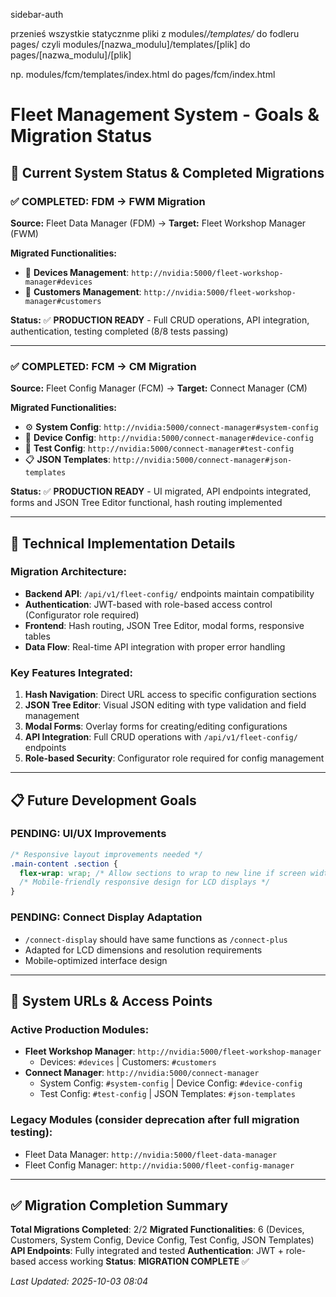 sidebar-auth

przenieś wszystkie statycznme pliki z modules/*/templates/* do fodleru pages/
czyli  modules/[nazwa_modulu]/templates/[plik]
do pages/[nazwa_modulu]/[plik]

np.
modules/fcm/templates/index.html
do
pages/fcm/index.html

# Fleet Management System - Goals & Migration Status

## 🎯 Current System Status & Completed Migrations

### ✅ **COMPLETED: FDM → FWM Migration** 
**Source:** Fleet Data Manager (FDM) → **Target:** Fleet Workshop Manager (FWM)

**Migrated Functionalities:**
- 📱 **Devices Management**: `http://nvidia:5000/fleet-workshop-manager#devices`
- 🏢 **Customers Management**: `http://nvidia:5000/fleet-workshop-manager#customers`

**Status:** ✅ **PRODUCTION READY** - Full CRUD operations, API integration, authentication, testing completed (8/8 tests passing)

---

### ✅ **COMPLETED: FCM → CM Migration**
**Source:** Fleet Config Manager (FCM) → **Target:** Connect Manager (CM)

**Migrated Functionalities:**
- ⚙️ **System Config**: `http://nvidia:5000/connect-manager#system-config`
- 📱 **Device Config**: `http://nvidia:5000/connect-manager#device-config` 
- 🧪 **Test Config**: `http://nvidia:5000/connect-manager#test-config`
- 📋 **JSON Templates**: `http://nvidia:5000/connect-manager#json-templates`

**Status:** ✅ **PRODUCTION READY** - UI migrated, API endpoints integrated, forms and JSON Tree Editor functional, hash routing implemented

---

## 🔧 Technical Implementation Details

### **Migration Architecture:**
- **Backend API**: `/api/v1/fleet-config/` endpoints maintain compatibility
- **Authentication**: JWT-based with role-based access control (Configurator role required)
- **Frontend**: Hash routing, JSON Tree Editor, modal forms, responsive tables
- **Data Flow**: Real-time API integration with proper error handling

### **Key Features Integrated:**
1. **Hash Navigation**: Direct URL access to specific configuration sections
2. **JSON Tree Editor**: Visual JSON editing with type validation and field management
3. **Modal Forms**: Overlay forms for creating/editing configurations
4. **API Integration**: Full CRUD operations with `/api/v1/fleet-config/` endpoints
5. **Role-based Security**: Configurator role required for config management

---

## 📋 Future Development Goals

### **PENDING: UI/UX Improvements**
```css
/* Responsive layout improvements needed */
.main-content .section {
  flex-wrap: wrap; /* Allow sections to wrap to new line if screen width limited */
  /* Mobile-friendly responsive design for LCD displays */
}
```

### **PENDING: Connect Display Adaptation**
- `/connect-display` should have same functions as `/connect-plus`
- Adapted for LCD dimensions and resolution requirements
- Mobile-optimized interface design

---

## 🚀 System URLs & Access Points

### **Active Production Modules:**
- **Fleet Workshop Manager**: `http://nvidia:5000/fleet-workshop-manager`
  - Devices: `#devices` | Customers: `#customers`
- **Connect Manager**: `http://nvidia:5000/connect-manager`  
  - System Config: `#system-config` | Device Config: `#device-config`
  - Test Config: `#test-config` | JSON Templates: `#json-templates`

### **Legacy Modules** (consider deprecation after full migration testing):
- Fleet Data Manager: `http://nvidia:5000/fleet-data-manager`
- Fleet Config Manager: `http://nvidia:5000/fleet-config-manager`

---

## ✅ Migration Completion Summary

**Total Migrations Completed**: 2/2
**Migrated Functionalities**: 6 (Devices, Customers, System Config, Device Config, Test Config, JSON Templates)  
**API Endpoints**: Fully integrated and tested
**Authentication**: JWT + role-based access working
**Status**: **MIGRATION COMPLETE** ✅

*Last Updated: 2025-10-03 08:04*
